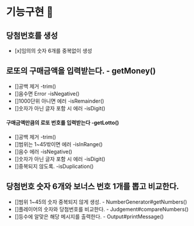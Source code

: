 # 기능구현 🎯

## 당첨번호를 생성
- [x]임의의 숫자 6개를 중복없이 생성

## 로또의 구매금액을 입력받는다. - getMoney()
- []공백 제거 -trim()
- []음수면 Error -isNegative()
- []1000단위 아니면 에러 -isRemainder()
- []숫자가 아닌 글자 포함 시 에러 -isDigit()

#### 구매금액만큼의 로또 번호를 입력받는다 -getLotto()
- []공백 제거 -trim()
- []범위는 1~45밖이면 에러 -isInRange()
- []음수 에러 -isNegative()
- []숫자가 아닌 글자 포함 시 에러 -isDigit()
- []중복되지 않도록. -isDuplication()

## 당첨번호 숫자 6개와 보너스 번호 1개를 뽑고 비교한다.
- []범위 1~45의 숫자 중복되지 않게 생성. - NumberGenerator#getNumbers()
- []플레이어의 숫자와 당첨번호를 비교한다. - Judgement#compareNumbers()
- []등수에 알맞은 해당 메시지를 출력한다. -  Output#printMessage()